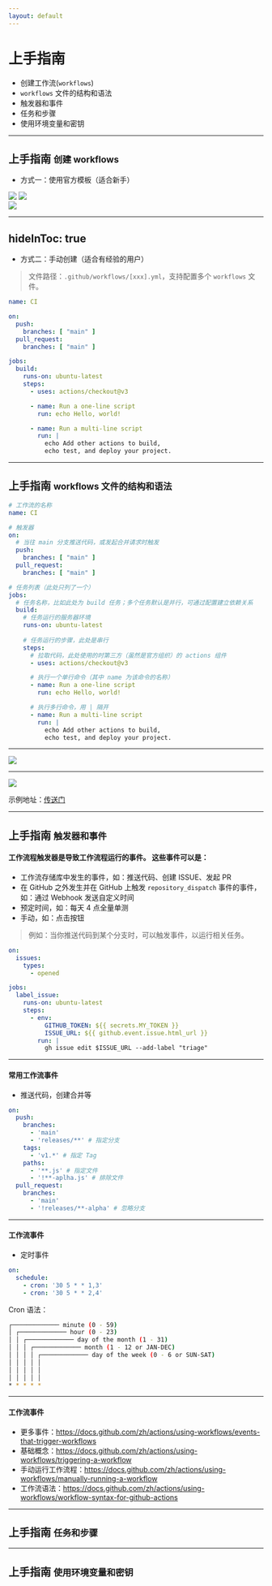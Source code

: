 ```yaml
---
layout: default
---
```


# 上手指南

- 创建工作流(`workflows`)
- `workflows` 文件的结构和语法
- 触发器和事件
- 任务和步骤
- 使用环境变量和密钥

---

## 上手指南 <small>创建 workflows</small>

<v-click>

- 方式一：使用官方模板（适合新手）

</v-click>

<div class="flex gap-4">
<div>

<img v-click src="/assets/images/started-create-workflow.png" class="w-80 mt-2"/>

<img v-click src="/assets/images/started-choose-template.png" class="w-80 mt-2"/>

</div>

<div>
<img v-click src="/assets/images/started-workflow-blank.png" class="h-98 mt-2 fr"/>
</div>

</div>

---
hideInToc: true
---

- 方式二：手动创建（适合有经验的用户）

> 文件路径：`.github/workflows/[xxx].yml`，支持配置多个 `workflows` 文件。

<div class="overflow-auto h-110 code-wrap">

```yaml
name: CI

on:
  push:
    branches: [ "main" ]
  pull_request:
    branches: [ "main" ]

jobs:
  build:
    runs-on: ubuntu-latest
    steps:
      - uses: actions/checkout@v3

      - name: Run a one-line script
        run: echo Hello, world!

      - name: Run a multi-line script
        run: |
          echo Add other actions to build,
          echo test, and deploy your project.
```

</div>

---

## 上手指南 <small>workflows 文件的结构和语法</small>

<div class="overflow-auto h-100 code-wrap">

```yaml
# 工作流的名称
name: CI

# 触发器
on:
  # 当往 main 分支推送代码，或发起合并请求时触发
  push:
    branches: [ "main" ]
  pull_request:
    branches: [ "main" ]

# 任务列表（此处只列了一个）
jobs:
  # 任务名称，比如此处为 build 任务；多个任务默认是并行，可通过配置建立依赖关系
  build:
    # 任务运行的服务器环境
    runs-on: ubuntu-latest
    
    # 任务运行的步骤，此处是串行
    steps:
      # 拉取代码，此处使用的时第三方（虽然是官方组织）的 actions 组件
      - uses: actions/checkout@v3

      # 执行一个单行命令（其中 name 为该命令的名称）
      - name: Run a one-line script
        run: echo Hello, world!

      # 执行多行命令，用 | 隔开
      - name: Run a multi-line script
        run: |
          echo Add other actions to build,
          echo test, and deploy your project.
```

</div>

---

<img src="/assets/images/started-1.png" class="h-100" />

---

<img src="/assets/images/started-2.png" class="h-100" />

<p v-click class="text-1">

示例地址：[传送门](https://github.com/github-actions-templates/blank/actions/runs/6019109272/job/16328450482)

</p>

---

## 上手指南 <small>触发器和事件</small>

<div class="flex gap-4">

<div>

<v-click>

#### 工作流程触发器是导致工作流程运行的事件。 这些事件可以是：

</v-click>

<v-clicks>

* 工作流存储库中发生的事件，如：推送代码、创建 ISSUE、发起 PR
* 在 GitHub 之外发生并在 GitHub 上触发 `repository_dispatch` 事件的事件，如：通过 Webhook 发送自定义时间
* 预定时间，如：每天 4 点全量单测
* 手动，如：点击按钮

</v-clicks>

<v-click>

> 例如：当你推送代码到某个分支时，可以触发事件，以运行相关任务。

</v-click>

</div>

<div v-click>

```yaml
on:
  issues:
    types:
      - opened

jobs:
  label_issue:
    runs-on: ubuntu-latest
    steps:
      - env:
          GITHUB_TOKEN: ${{ secrets.MY_TOKEN }}
          ISSUE_URL: ${{ github.event.issue.html_url }}
        run: |
          gh issue edit $ISSUE_URL --add-label "triage"
```

</div>

</div>

--- 

#### 常用工作流事件

- 推送代码，创建合并等

```yaml {all|5|7|9-10|14|all}
on:
  push:
    branches:
      - 'main'
      - 'releases/**' # 指定分支
    tags:
      - 'v1.*' # 指定 Tag
    paths:
      - '**.js' # 指定文件
      - '!**-aplha.js' # 排除文件
  pull_request:
    branches:
      - 'main'
      - '!releases/**-alpha' # 忽略分支
```

---

#### 工作流事件

<div v-click>

- 定时事件

```yaml
on:
  schedule:
    - cron: '30 5 * * 1,3'
    - cron: '30 5 * * 2,4'
```

</div>

<div v-click>

Cron 语法：

```bash
┌───────────── minute (0 - 59)
│ ┌───────────── hour (0 - 23)
│ │ ┌───────────── day of the month (1 - 31)
│ │ │ ┌───────────── month (1 - 12 or JAN-DEC)
│ │ │ │ ┌───────────── day of the week (0 - 6 or SUN-SAT)
│ │ │ │ │
│ │ │ │ │
│ │ │ │ │
* * * * *
```

</div>

--- 

#### 工作流事件

- 更多事件：https://docs.github.com/zh/actions/using-workflows/events-that-trigger-workflows
- 基础概念：https://docs.github.com/zh/actions/using-workflows/triggering-a-workflow
- 手动运行工作流程：https://docs.github.com/zh/actions/using-workflows/manually-running-a-workflow
- 工作流语法：https://docs.github.com/zh/actions/using-workflows/workflow-syntax-for-github-actions

---

## 上手指南 <small>任务和步骤</small>

---

## 上手指南 <small>使用环境变量和密钥</small>